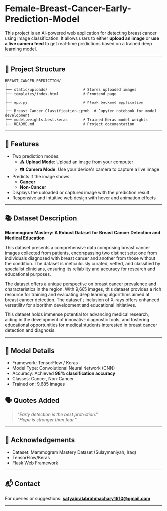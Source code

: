 # Female-Breast-Cancer-Early-Prediction-Model


This project is an AI-powered web application for detecting breast cancer using image classification. It allows users to either **upload an image** or **use a live camera feed** to get real-time predictions based on a trained deep learning model.

---

## 📁 Project Structure

```
BREAST_CANCER_PREDICTION/
│
├── static/uploads/                # Stores uploaded images
├── templates/index.html           # Frontend page
│
├── app.py                         # Flask backend application
│
├── Breast_Cancer_Classification.ipynb  # Jupyter notebook for model development
├── model.weights.best.keras       # Trained Keras model weights
├── README.md                      # Project documentation
```

---

## 🚀 Features

- Two prediction modes:
  - 📤 **Upload Mode**: Upload an image from your computer
  - 📷 **Camera Mode**: Use your device's camera to capture a live image
- Predicts if the image shows:
  - **Cancer**
  - **Non-Cancer**
- Displays the uploaded or captured image with the prediction result
- Responsive and intuitive web design with hover and animation effects

---

## 📚 Dataset Description

**Mammogram Mastery: A Robust Dataset for Breast Cancer Detection and Medical Education**

This dataset presents a comprehensive data comprising breast cancer images collected from patients, encompassing two distinct sets: one from individuals diagnosed with breast cancer and another from those without the condition. The dataset is meticulously curated, vetted, and classified by specialist clinicians, ensuring its reliability and accuracy for research and educational purposes.

The dataset offers a unique perspective on breast cancer prevalence and characteristics in the region. With   9,685  images, this dataset provides a rich resource for training and evaluating deep learning algorithms aimed at breast cancer detection. The dataset's inclusion of  X-rays offers enhanced versatility for algorithm development and educational initiatives.

This dataset holds immense potential for advancing medical research, aiding in the development of innovative diagnostic tools, and fostering educational opportunities for medical students interested in breast cancer detection and diagnosis.

---

## 🧠 Model Details

- Framework: TensorFlow / Keras
- Model Type: Convolutional Neural Network (CNN)
- Accuracy: Achieved **98% classification accuracy**
- Classes: Cancer, Non-Cancer
- Trained on: 9,685 images


## 🗣️ Quotes Added

> _"Early detection is the best protection."_  
> _"Hope is stronger than fear."_  

---

## 🤝 Acknowledgements

- Dataset: Mammogram Mastery Dataset (Sulaymaniyah, Iraq)
- TensorFlow/Keras
- Flask Web Framework

---

## 📬 Contact

For queries or suggestions: **satyabratabrahmachary1610@gmail.com**

---
